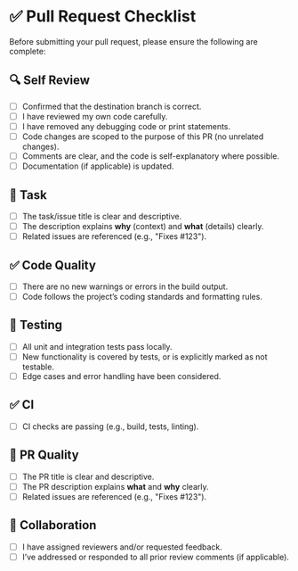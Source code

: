 # ✅ Pull Request Checklist

Before submitting your pull request, please ensure the following are complete:

## 🔍 Self Review
- [ ] Confirmed that the destination branch is correct.
- [ ] I have reviewed my own code carefully.
- [ ] I have removed any debugging code or print statements.
- [ ] Code changes are scoped to the purpose of this PR (no unrelated changes).
- [ ] Comments are clear, and the code is self-explanatory where possible.
- [ ] Documentation (if applicable) is updated.

## 📄 Task
- [ ] The task/issue title is clear and descriptive.
- [ ] The description explains **why** (context) and **what** (details) clearly.
- [ ] Related issues are referenced (e.g., "Fixes #123").

## ✅ Code Quality
- [ ] There are no new warnings or errors in the build output.
- [ ] Code follows the project’s coding standards and formatting rules.

## 🧪 Testing
- [ ] All unit and integration tests pass locally.
- [ ] New functionality is covered by tests, or is explicitly marked as not testable.
- [ ] Edge cases and error handling have been considered.

## ✅ CI
- [ ] CI checks are passing (e.g., build, tests, linting).

## 📄 PR Quality
- [ ] The PR title is clear and descriptive.
- [ ] The PR description explains **what** and **why** clearly.
- [ ] Related issues are referenced (e.g., "Fixes #123").

## 👥 Collaboration
- [ ] I have assigned reviewers and/or requested feedback.
- [ ] I’ve addressed or responded to all prior review comments (if applicable).
